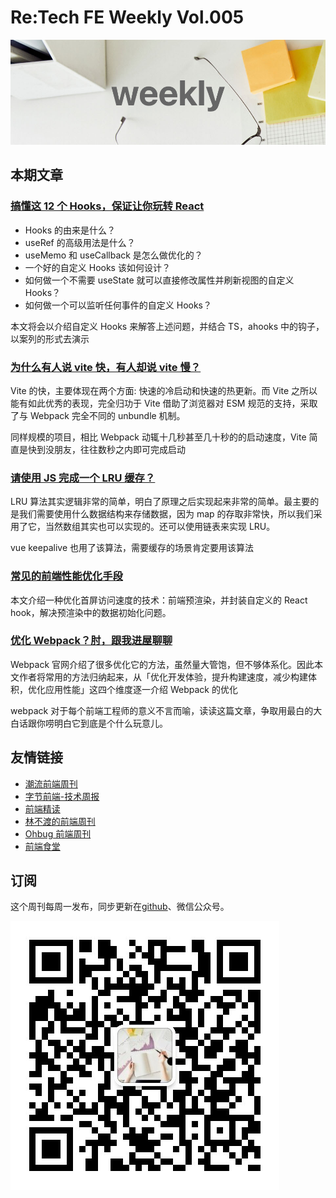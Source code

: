 # Re:Tech FE Weekly Vol.005

![](https://raw.githubusercontent.com/retech-fe/image-hosting/main/img/2022/08/08/11-10-04-9b39540aa9ffa2223c6198a222fb47a0-dcca450c-0118-4e49-b97a-d3c3b7571eb2-725b53.png)

## 本期文章

### [搞懂这 12 个 Hooks，保证让你玩转 React](https://mp.weixin.qq.com/s/2hxus0GmqdiSoqjZNtCwow)

- Hooks 的由来是什么？
- useRef 的高级用法是什么？
- useMemo 和 useCallback 是怎么做优化的？
- 一个好的自定义 Hooks 该如何设计？
- 如何做一个不需要 useState 就可以直接修改属性并刷新视图的自定义 Hooks？
- 如何做一个可以监听任何事件的自定义 Hooks？

本文将会以介绍自定义 Hooks 来解答上述问题，并结合 TS，ahooks 中的钩子，以案列的形式去演示

### [为什么有人说 vite 快，有人却说 vite 慢？](https://juejin.cn/post/7129041114174062628)

Vite 的快，主要体现在两个方面: 快速的冷启动和快速的热更新。而 Vite 之所以能有如此优秀的表现，完全归功于 Vite 借助了浏览器对 ESM 规范的支持，采取了与 Webpack 完全不同的 unbundle 机制。

同样规模的项目，相比 Webpack 动辄十几秒甚至几十秒的的启动速度，Vite 简直是快到没朋友，往往数秒之内即可完成启动

### [请使用 JS 完成一个 LRU 缓存？](https://mp.weixin.qq.com/s/Rq0krp-W9UNltXS-sp-a6g)

LRU 算法其实逻辑非常的简单，明白了原理之后实现起来非常的简单。最主要的是我们需要使用什么数据结构来存储数据，因为 map 的存取非常快，所以我们采用了它，当然数组其实也可以实现的。还可以使用链表来实现 LRU。

vue keepalive 也用了该算法，需要缓存的场景肯定要用该算法

### [常见的前端性能优化手段](https://www.zhihu.com/question/40505685/answer/2457453890)

本文介绍一种优化首屏访问速度的技术：前端预渲染，并封装自定义的 React hook，解决预渲染中的数据初始化问题。

### [优化 Webpack？肘，跟我进屋聊聊](https://juejin.cn/post/7129747165794009101)

Webpack 官网介绍了很多优化它的方法，虽然量大管饱，但不够体系化。因此本文作者将常用的方法归纳起来，从「优化开发体验，提升构建速度，减少构建体积，优化应用性能」这四个维度逐一介绍 Webpack 的优化

webpack 对于每个前端工程师的意义不言而喻，读读这篇文章，争取用最白的大白话跟你唠明白它到底是个什么玩意儿。

## 友情链接

- [潮流前端周刊](https://github.com/tw93/weekly)
- [字节前端-技术周报](https://juejin.cn/user/4098589725834317)
- [前端精读](https://github.com/ascoders/weekly)
- [林不渡的前端周刊](https://fe-weekly.netlify.app/)
- [Ohbug 前端周刊](https://github.com/ohbug-org/weekly)
- [前端食堂](https://github.com/Geekhyt/weekly)

## 订阅

这个周刊每周一发布，同步更新在[github](https://github.com/retech-fe/weekly)、微信公众号。

![](https://raw.githubusercontent.com/retech-fe/image-hosting/main/img/2022/08/08/11-10-31-00dddeb5e5c7f41d76b8a886daf30c30-qrcode_for_gh_1ab4464eae79_430-173b0f.jpg)
